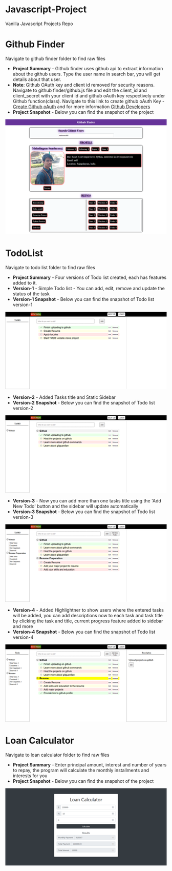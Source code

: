 # Javascript-Project
Vanilla Javascript Projects Repo

# Github Finder
Navigate to github finder folder to find raw files

  - **Project Summary** - Github finder uses github api to extract information about the github users. Type the user name in search bar, you will get details about that user.
  - **Note**: Github OAuth key and client id removed for security reasons. Navigate to github finder/github.js file and edit the client_id and client_secret with your client id and github oAuth key respectively under Github function(class). Navigate to this link to create github oAuth Key - [Create Github oAuth](https://github.com/settings/applications/new) and for more information [Github Developers](https://developer.github.com/v3/)
  - **Project Snapshot** - Below you can find the snapshot of the project
  
![Github finder](https://github.com/mathans1695/Javascript-Project/blob/master/Javascript%20Project%20snapshot/Github%20Finder.png)

# TodoList 
Navigate to todo list folder to find raw files

  - **Project Summary** - Four versions of Todo list created, each has features added to it. 
  - **Version-1** - Simple Todo list - You can add, edit, remove and update the status of the task
  - **Version-1 Snapshot** - Below you can find the snapshot of Todo list version-1
  
![Todo Version-1](https://github.com/mathans1695/Javascript-Project/blob/master/Javascript%20Project%20snapshot/Todo%20list.png)

  - **Version-2** - Added Tasks title and Static Sidebar
  - **Version-2 Snapshot** - Below you can find the snapshot of Todo list version-2
  
![Todo Version-2](https://github.com/mathans1695/Javascript-Project/blob/master/Javascript%20Project%20snapshot/Todo%20list(1).png)
  
  - **Version-3** - Now you can add more than one tasks title using the 'Add New Todo' button and the sidebar will update automatically
  - **Version-3 Snapshot** - Below you can find the snapshot of Todo list version-3
  
![Todo Version-3](https://github.com/mathans1695/Javascript-Project/blob/master/Javascript%20Project%20snapshot/Todo%20list(2).png)
  
  - **Version-4** - Added Highlightner to show users where the entered tasks will be added, you can add descriptions now to each task and task title by clicking the task and title, current progress feature added to sidebar and more
  - **Version-4 Snapshot** - Below you can find the snapshot of Todo list version-4
  
![Todo Version-4](https://github.com/mathans1695/Javascript-Project/blob/master/Javascript%20Project%20snapshot/Todo%20list(3).png)
  
# Loan Calculator
Navigate to loan calculator folder to find raw files

  - **Project Summary** - Enter principal amount, interest and number of years to repay, the program will calculate the monthly installments and interests for you
  - **Project Snapshot** - Below you can find the snapshot of the project

![Loan Calculator](https://github.com/mathans1695/Javascript-Project/blob/master/Javascript%20Project%20snapshot/Loan%20Calculator.png)
